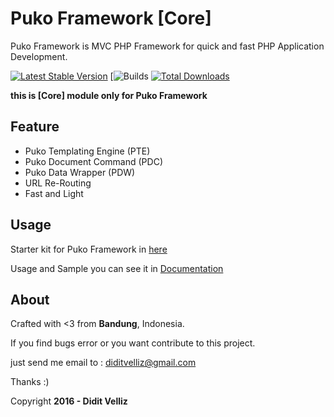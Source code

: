 # Puko Framework [Core]

Puko Framework is MVC PHP Framework for quick and fast PHP Application Development.

[![Latest Stable Version](https://poser.pugx.org/puko/framework/v/stable)](https://packagist.org/packages/puko/framework)
[![Builds](https://travis-ci.org/Velliz/pukoframework.svg?branch=master)
[![Total Downloads](https://poser.pugx.org/puko/framework/downloads)](https://packagist.org/packages/puko/framework)

**this is [Core] module only for Puko Framework**

## Feature

* Puko Templating Engine (PTE)
* Puko Document Command (PDC)
* Puko Data Wrapper (PDW)
* URL Re-Routing
* Fast and Light

## Usage

Starter kit for Puko Framework in [here](https://github.com/Velliz/puko)

Usage and Sample you can see it in [Documentation](https://velliz.github.io/pukodocs)

## About

Crafted with <3 from **Bandung**, Indonesia.

If you find bugs error or you want contribute to this project. 

just send me email to : diditvelliz@gmail.com 

Thanks :)

Copyright **2016 - Didit Velliz**